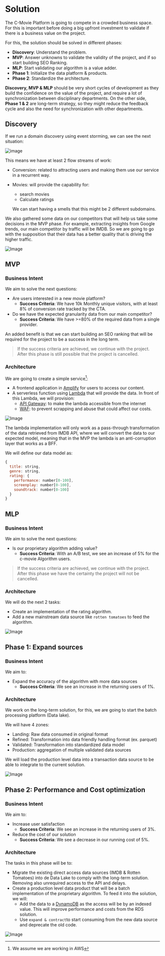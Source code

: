 # Solution

The C-Movie Platform is going to compete in a crowded business space. For this is important before doing a big upfront investment to validate if there is a business value on the project. 

For this, the solution should be solved in different phases:
- **Discovery**: Understand the problem.
- **MVP**: Answer unknowns to validate the validity of the project, and if so start building SEO Ranking.
- **MLP**: Start validating our algorithm is a value adder.
- **Phase 1**: Initialize the data platform & products.
- **Phase 2**: Standardize the architecture.

**Discovery, MVP & MLP** should be very short cycles of development as they build the confidence on the value of the project, and require a lot of synchronization between disciplinary departments. On the other side, **Phase 1 & 2** are long-term strategy, so they might reduce the feedback cycle and also the need for synchronization with other departments.

## Discovery

If we run a domain discovery using event storming, we can see the next situation:

![image](https://github.com/kanekotic/C-Movie/assets/3071208/05086a9e-3861-47e6-850e-b5ae083db6e1)

This means we have at least 2 flow streams of work:
- Conversion: related to attracting users and making them use our service in a recurrent way.
- Movies: will provide the capability for:
  - search movies
  - Calculate ratings
  
  We can start having a smells that this might be 2 different subdomains.

We also gathered some data on our competitors that will help us take some decisions in the MVP phase. For example, extracting insights from Google trends, our main competitor by traffic will be IMDB. So we are going to go with the supposition that their data has a better quality that is driving the higher traffic.

![Image](https://github.com/kanekotic/C-Movie/assets/3071208/b969786f-b54c-47f3-8e36-cfd630bf5157)

## MVP

### Business Intent

We aim to solve the next questions:
- Are users interested in a new movie platform?
  - **Success Criteria**: We have 10k Monthly unique visitors, with at least 8% of conversion rate tracked by the CTA.
- Do we have the expected granularity data from our main competitor?
   - **Success Criteria**: We have >=80% of the required data from a single provider.

An added benefit is that we can start building an SEO ranking that will be required for the project to be a success in the long term.

> If the success criteria are achieved, we continue with the project.
> After this phase is still possible that the project is cancelled.

### Architecture

We are going to create a simple service[^1]:
- A frontend application in [Amplify](https://aws.amazon.com/es/amplify/) for users to access our content.
- A serverless function using [Lambda](https://aws.amazon.com/es/lambda/) that will provide the data. In front of this Lambda, we will provision:
    - [API Gateway](https://aws.amazon.com/es/api-gateway/): to make the lambda accessible from the internet
    - [WAF](https://aws.amazon.com/es/waf/): to prevent scrapping and abuse that could affect our costs.

![Image](https://github.com/kanekotic/C-Movie/assets/3071208/0cf3d4b8-7a2a-46b7-bf61-52eb773298ea)

The lambda implementation will only work as a pass-through transformation of the data retrieved from IMDB API, where we will convert the data to our expected model, meaning that in the MVP the lambda is an anti-corruption layer that works as a BFF.

We will define our data model as:
```js
{
  title: string,
  genre: string,
  rating: {
    performance: number[0-100],
    screenplay: number[0-100],
    soundtrack: number[0-100]
  }
}
```

## MLP 

### Business Intent

We aim to solve the next questions:
- Is our proprietary algorithm adding value?
  - **Success Criteria**: With an A/B test, we see an increase of 5% for the c-movie Algorithm users.

> If the success criteria are achieved, we continue with the project.
> After this phase we have the certainty the project will not be cancelled.

### Architecture

We will do the next 2 tasks: 
- Create an implementation of the rating algorithm. 
- Add a new mainstream data source like `rotten tomatoes` to feed the algorithm. 

![Image](https://github.com/kanekotic/C-Movie/assets/3071208/cb5694ea-c9d8-44b2-94db-d6e4101a6d27)


## Phase 1: Expand sources

### Business Intent

We aim to:
- Expand the accuracy of the algorithm with more data sources
  - **Success Criteria**: We see an increase in the returning users of 1%.

### Architecture

We work on the long-term solution, for this, we are going to start the batch processing platform (Data lake). 

We will have 4 zones:
- Landing: Raw data consumed in original format
- Refined: Transformation into data friendly handling format (ex. parquet)
- Validated: Transformation into standardized data model
- Production: aggregation of multiple validated data sources

We will load the production level data into a transaction data source to be able to integrate to the current solution.

![Image](https://github.com/kanekotic/C-Movie/assets/3071208/60ad30b8-3036-47bf-be8f-11a383f7e815)

## Phase 2: Performance and Cost optimization

### Business Intent

We aim to:
- Increase user satisfaction
  - **Success Criteria**: We see an increase in the returning users of 3%.
- Reduce the cost of our solution
  - **Success Criteria**: We see a decrease in our running cost of 5%.

### Architecture

The tasks in this phase will be to:
- Migrate the existing direct access data sources (IMDB & Rotten Tomatoes) into de Data Lake to comply with the long-term solution. Removing also unrequired access to the API and delays.
- Create a production level data product that will be a batch implementation of the proprietary algorithm. To feed it into the solution, we will:
  - Add the data to a [DynamoDB](https://aws.amazon.com/es/dynamodb/) as the access will be by an indexed value. This will improve performance and costs from the RDS solution.
  - Use `expand & contract`to start consuming from the new data source and deprecate the old code.

![Image](https://github.com/kanekotic/C-Movie/assets/3071208/3014b1b6-8f96-4390-bf59-bda4902210e4)

[^1]: We assume we are working in AWS
